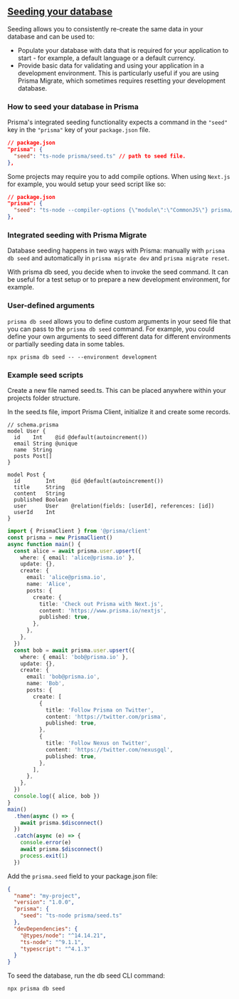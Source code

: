 ## [Seeding your database](https://www.prisma.io/docs/guides/migrate/seed-database)

Seeding allows you to consistently re-create the same data in your database and can be used to:

- Populate your database with data that is required for your application to start - for example,
  a default language or a default currency.
- Provide basic data for validating and using your application in a development environment. This
  is particularly useful if you are using Prisma Migrate, which sometimes requires resetting
  your development database.

### How to seed your database in Prisma

Prisma's integrated seeding functionality expects a command in the `"seed"` key in the `"prisma"` 
key of your `package.json` file.

```json lines
// package.json
"prisma": {
  "seed": "ts-node prisma/seed.ts" // path to seed file.
},
```

Some projects may require you to add compile options. When using `Next.js` for example, you would 
setup your seed script like so:

```json lines
// package.json
"prisma": {
  "seed": "ts-node --compiler-options {\"module\":\"CommonJS\"} prisma/seed.ts"
},
```

### Integrated seeding with Prisma Migrate

Database seeding happens in two ways with Prisma: manually with `prisma db seed` and automatically
in `prisma migrate dev` and `prisma migrate reset`.

With prisma db seed, you decide when to invoke the seed command. It can be useful for a test 
setup or to prepare a new development environment, for example.

### User-defined arguments

`prisma db seed` allows you to define custom arguments in your seed file that you can pass to
the `prisma db seed` command. For example, you could define your own arguments to seed different
data for different environments or partially seeding data in some tables.

```shell
npx prisma db seed -- --environment development
```

### Example seed scripts

Create a new file named seed.ts. This can be placed anywhere within your projects folder structure.

In the seed.ts file, import Prisma Client, initialize it and create some records.

```
// schema.prisma
model User {
  id    Int    @id @default(autoincrement())
  email String @unique
  name  String
  posts Post[]
}

model Post {
  id        Int     @id @default(autoincrement())
  title     String
  content   String
  published Boolean
  user      User    @relation(fields: [userId], references: [id])
  userId    Int
}
```

```typescript
import { PrismaClient } from '@prisma/client'
const prisma = new PrismaClient()
async function main() {
  const alice = await prisma.user.upsert({
    where: { email: 'alice@prisma.io' },
    update: {},
    create: {
      email: 'alice@prisma.io',
      name: 'Alice',
      posts: {
        create: {
          title: 'Check out Prisma with Next.js',
          content: 'https://www.prisma.io/nextjs',
          published: true,
        },
      },
    },
  })
  const bob = await prisma.user.upsert({
    where: { email: 'bob@prisma.io' },
    update: {},
    create: {
      email: 'bob@prisma.io',
      name: 'Bob',
      posts: {
        create: [
          {
            title: 'Follow Prisma on Twitter',
            content: 'https://twitter.com/prisma',
            published: true,
          },
          {
            title: 'Follow Nexus on Twitter',
            content: 'https://twitter.com/nexusgql',
            published: true,
          },
        ],
      },
    },
  })
  console.log({ alice, bob })
}
main()
  .then(async () => {
    await prisma.$disconnect()
  })
  .catch(async (e) => {
    console.error(e)
    await prisma.$disconnect()
    process.exit(1)
  })
```

Add the `prisma.seed` field to your package.json file:

```json lines
{
  "name": "my-project",
  "version": "1.0.0",
  "prisma": {
    "seed": "ts-node prisma/seed.ts"
  },
  "devDependencies": {
    "@types/node": "^14.14.21",
    "ts-node": "^9.1.1",
    "typescript": "^4.1.3"
  }
}
```

To seed the database, run the db seed CLI command:

```shell
npx prisma db seed
```

